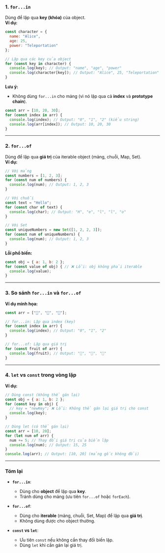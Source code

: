 ### 1. **`for...in`**  
Dùng để lặp qua **key (khóa)** của object.  
**Ví dụ:**  
```javascript
const character = {
  name: "Alice",
  age: 25,
  power: "Teleportation"
};

// Lặp qua các key của object
for (const key in character) {
  console.log(key); // Output: "name", "age", "power"
  console.log(character[key]); // Output: "Alice", 25, "Teleportation"
}
```

**Lưu ý:**  
- Không dùng `for...in` cho mảng (vì nó lặp qua cả **index** và **prototype chain**).  
```javascript
const arr = [10, 20, 30];
for (const index in arr) {
  console.log(index); // Output: "0", "1", "2" (kiểu string)
  console.log(arr[index]); // Output: 10, 20, 30
}
```

---

### 2. **`for...of`**  
Dùng để lặp qua **giá trị** của iterable object (mảng, chuỗi, Map, Set).  
**Ví dụ:**  
```javascript
// Với mảng
const numbers = [1, 2, 3];
for (const num of numbers) {
  console.log(num); // Output: 1, 2, 3
}

// Với chuỗi
const text = "Hello";
for (const char of text) {
  console.log(char); // Output: "H", "e", "l", "l", "o"
}

// Với Set
const uniqueNumbers = new Set([1, 2, 2, 3]);
for (const num of uniqueNumbers) {
  console.log(num); // Output: 1, 2, 3
}
```

**Lỗi phổ biến:**  
```javascript
const obj = { a: 1, b: 2 };
for (const value of obj) { // ❌ Lỗi: obj không phải iterable
  console.log(value);
}
```

---

### 3. **So sánh `for...in` và `for...of`**  
**Ví dụ minh họa:**  
```javascript
const arr = ["🍎", "🍌", "🍊"];

// for...in: Lặp qua index (key)
for (const index in arr) {
  console.log(index); // Output: "0", "1", "2"
}

// for...of: Lặp qua giá trị
for (const fruit of arr) {
  console.log(fruit); // Output: "🍎", "🍌", "🍊"
}
```

---

### 4. **`let` vs `const` trong vòng lặp**  
**Ví dụ:**  
```javascript
// Dùng const (không thể gán lại)
const obj = { a: 1, b: 2 };
for (const key in obj) {
  // key = "newKey"; ❌ Lỗi: Không thể gán lại giá trị cho const
  console.log(key);
}

// Dùng let (có thể gán lại)
const arr = [10, 20];
for (let num of arr) {
  num += 5; // Thay đổi giá trị của biến lặp
  console.log(num); // Output: 15, 25
}
console.log(arr); // Output: [10, 20] (mảng gốc không đổi)
```

---

### Tóm lại  
- **`for...in`**:  
  - Dùng cho **object** để lặp qua **key**.  
  - Tránh dùng cho mảng (ưu tiên `for...of` hoặc `forEach`).  

- **`for...of`**:  
  - Dùng cho **iterable** (mảng, chuỗi, Set, Map) để lặp qua **giá trị**.  
  - Không dùng được cho object thường.  

- **`const` vs `let`**:  
  - Ưu tiên `const` nếu không cần thay đổi biến lặp.  
  - Dùng `let` khi cần gán lại giá trị.
